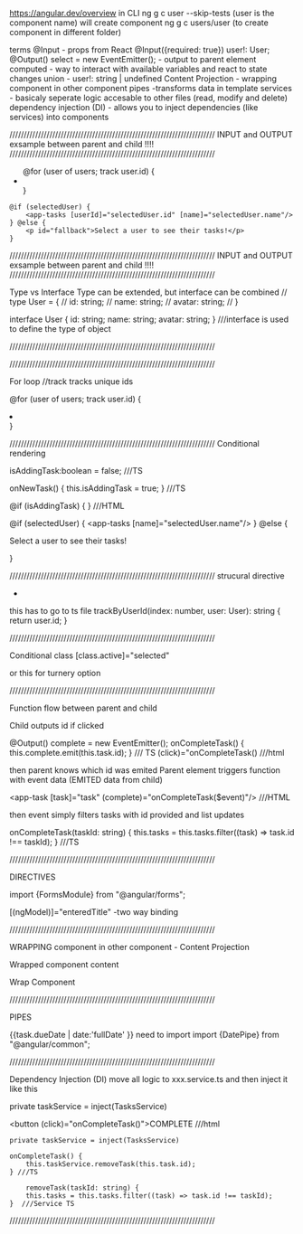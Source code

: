https://angular.dev/overview
in CLI
ng g c user --skip-tests (user is the component name) will create component
ng g c users/user (to create component in different folder)

terms
@Input - props from React @Input({required: true}) user!: User;
@Output() select = new EventEmitter<string>(); - output to parent element
computed - way to interact with available variables and react to state changes
union - user!: string | undefined
Content Projection - wrapping component in other component
pipes -transforms data in template
services - basicaly seperate logic accesable to other files (read, modify and delete)
dependency injection (DI) - allows you to inject dependencies (like services) into components

////////////////////////////////////////////////////////////////////////
INPUT and OUTPUT exsample between parent and child !!!!
////////////////////////////////////////////////////////////////////////
<main>
    <ul id="users">
        @for (user of users; track user.id) {
            <li>
                <app-user [user]="user" (select)="onSelectUser($event)"/>
            </li>
        }
    </ul>

    @if (selectedUser) {
        <app-tasks [userId]="selectedUser.id" [name]="selectedUser.name"/>
    } @else {
        <p id="fallback">Select a user to see their tasks!</p>
    }
</main>

<!--Very Important basics stuff!!!-->
<!--Render users in a list-->
<!--each app-user listens for click and if click happens in onSelectUser function we @output selected user-->
<!--then by selected user we know which app-tasks to show-->
<!--app tasks filters which items to show based by @Signals pased to it-->

////////////////////////////////////////////////////////////////////////
INPUT and OUTPUT exsample between parent and child !!!!
////////////////////////////////////////////////////////////////////////

Type vs Interface Type can be extended, but interface can be combined
// type User = {
//     id: string;
//     name: string;
//     avatar: string;
// }

interface User {
id: string;
name: string;
avatar: string;
} ///interface is used to define the type of object

////////////////////////////////////////////////////////////////////////

<!--Property Binding-->
<!--<img [src]="'assets/users/' + selectedUser.avatar"/>-->
<!--Wrap src in [] to bind the value of the src attribute to the expression 'assets/users/' + selectedUser.avatar using dynamic binding.-->

////////////////////////////////////////////////////////////////////////

For loop  //track tracks unique ids

@for (user of users; track user.id) {
<li>
<app-user [user]="user" (select)="onSelectUser($event)"/>
</li>
}

////////////////////////////////////////////////////////////////////////
Conditional rendering

isAddingTask:boolean = false; ///TS

onNewTask() {
this.isAddingTask = true;
} ///TS

@if (isAddingTask) {
<app-new-task/>
} ///HTML

@if (selectedUser) {
<app-tasks [name]="selectedUser.name"/>
} @else {
<p id="fallback">Select a user to see their tasks!</p>
}

////////////////////////////////////////////////////////////////////////
strucural directive
<ul id="users">
<li *ngFor="let user of users; trackBy: trackByUserId">
    <app-user [user]="user" (select)="onSelectUser($event)"/>
</li>
</ul>

this has to go to ts file
trackByUserId(index: number, user: User): string {
return user.id;
}

////////////////////////////////////////////////////////////////////////

Conditional class
[class.active]="selected"

or this for turnery option
<div [ngClass]="isSpecial ? 'special-class' : 'normal-class'">

////////////////////////////////////////////////////////////////////////

Function flow between parent and child

Child outputs id if clicked

@Output() complete = new EventEmitter<string>();
onCompleteTask() {
this.complete.emit(this.task.id);
} /// TS
(click)="onCompleteTask() ///html

then parent knows which id was emited
Parent element triggers function with event data (EMITED data from child)

<app-task [task]="task" (complete)="onCompleteTask($event)"/> ///HTML

then event simply filters tasks with id provided and list updates

onCompleteTask(taskId: string) {
this.tasks = this.tasks.filter((task) => task.id !== taskId);
} ///TS

////////////////////////////////////////////////////////////////////////

DIRECTIVES

import {FormsModule} from "@angular/forms";

[(ngModel)]="enteredTitle" -two way binding

////////////////////////////////////////////////////////////////////////

WRAPPING component in other component - Content Projection

Wrapped component
<app-card>
content
</app-card>

Wrap Component
<div>
    <ng-content/>
</div>


////////////////////////////////////////////////////////////////////////

PIPES

<time>{{task.dueDate | date:'fullDate' }}</time>
need to import import {DatePipe} from "@angular/common";

////////////////////////////////////////////////////////////////////////

Dependency Injection (DI)
move all logic to xxx.service.ts and then inject it like this

private taskService = inject(TasksService)

<button (click)="onCompleteTask()">COMPLETE</button> ///html

    private taskService = inject(TasksService)

    onCompleteTask() {
        this.taskService.removeTask(this.task.id);
    } ///TS
    
        removeTask(taskId: string) {
        this.tasks = this.tasks.filter((task) => task.id !== taskId);
    }  ///Service TS

////////////////////////////////////////////////////////////////////////
